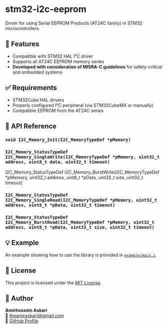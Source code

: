 # stm32-i2c-eeprom

Driver for using Serial EEPROM Products (AT24C family) in STM32 microcontrollers

## 🔧 Features

- Compatible with STM32 HAL I²C driver 
- Supports all AT24C EEPROM memory series 
- **Developed with consideration of MISRA-C guidelines** for safety-critical and embedded systems  

## ✅ Requirements

- STM32Cube HAL drivers  
- Properly configured I²C peripheral (via STM32CubeMX or manually)  
- Compatible EEPROM from the AT24C series

## 🧪 API Reference

### `void I2C_Memory_Init(I2C_MemoryTypeDef *pMemory)`
### `I2C_Memory_StatusTypeDef I2C_Memory_SingleWrite(I2C_MemoryTypeDef *pMemory, uint32_t address, uint8_t data, uint32_t timeout)`
I2C_Memory_StatusTypeDef I2C_Memory_BurstWrite(I2C_MemoryTypeDef *pMemory, uint32_t address, uint8_t *pData, uint32_t size, uint32_t timeout)`
### `I2C_Memory_StatusTypeDef I2C_Memory_SingleRead(I2C_MemoryTypeDef *pMemory, uint32_t address, uint8_t *pData, uint32_t timeout)`
### `I2C_Memory_StatusTypeDef I2C_Memory_BurstRead(I2C_MemoryTypeDef *pMemory, uint32_t address, uint8_t *pData, uint32_t size, uint32_t timeout)`

## 💡 Example
An example showing how to use the library is provided in [`example/main.c`](./example/main.c). 

## 📜 License
This project is licensed under the [MIT License](./LICENSE).

## 👤 Author
**Amirhossein Askari**  
📧 theamiraskarii@gmail.com  
🔗 [GitHub Profile](https://github.com/AmirhoseinAskari)

